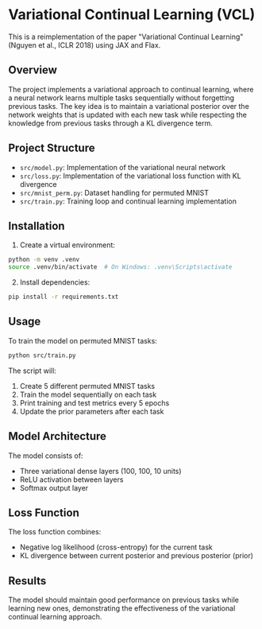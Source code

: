 # Variational Continual Learning (VCL)

This is a reimplementation of the paper "Variational Continual Learning" (Nguyen et al., ICLR 2018) using JAX and Flax.

## Overview

The project implements a variational approach to continual learning, where a neural network learns multiple tasks sequentially without forgetting previous tasks. The key idea is to maintain a variational posterior over the network weights that is updated with each new task while respecting the knowledge from previous tasks through a KL divergence term.

## Project Structure

- `src/model.py`: Implementation of the variational neural network
- `src/loss.py`: Implementation of the variational loss function with KL divergence
- `src/mnist_perm.py`: Dataset handling for permuted MNIST
- `src/train.py`: Training loop and continual learning implementation

## Installation

1. Create a virtual environment:
```bash
python -m venv .venv
source .venv/bin/activate  # On Windows: .venv\Scripts\activate
```

2. Install dependencies:
```bash
pip install -r requirements.txt
```

## Usage

To train the model on permuted MNIST tasks:

```bash
python src/train.py
```

The script will:
1. Create 5 different permuted MNIST tasks
2. Train the model sequentially on each task
3. Print training and test metrics every 5 epochs
4. Update the prior parameters after each task

## Model Architecture

The model consists of:
- Three variational dense layers (100, 100, 10 units)
- ReLU activation between layers
- Softmax output layer

## Loss Function

The loss function combines:
- Negative log likelihood (cross-entropy) for the current task
- KL divergence between current posterior and previous posterior (prior)

## Results

The model should maintain good performance on previous tasks while learning new ones, demonstrating the effectiveness of the variational continual learning approach. 